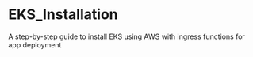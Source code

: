 # EKS_Installation
A step-by-step guide to install EKS using AWS with ingress functions for app deployment
